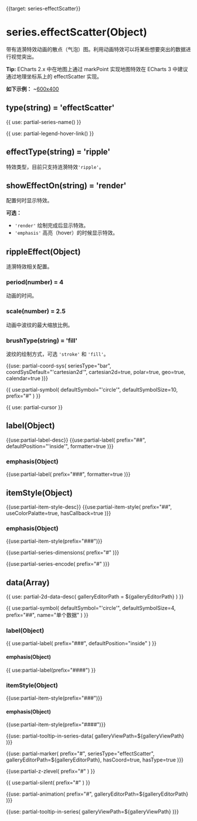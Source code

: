 
{{target: series-effectScatter}}

# series.effectScatter(Object)

带有涟漪特效动画的散点（气泡）图。利用动画特效可以将某些想要突出的数据进行视觉突出。

**Tip:** ECharts 2.x 中在地图上通过 markPoint 实现地图特效在 ECharts 3 中建议通过地理坐标系上的 effectScatter 实现。

**如下示例：**
~[600x400](${galleryViewPath}effectScatter-map&edit=1&reset=1)

## type(string) = 'effectScatter'

{{ use: partial-series-name() }}

{{ use: partial-legend-hover-link() }}

## effectType(string) = 'ripple'
特效类型，目前只支持涟漪特效`'ripple'`。

## showEffectOn(string) = 'render'
配置何时显示特效。

**可选：**
+ `'render'` 绘制完成后显示特效。
+ `'emphasis'` 高亮（hover）的时候显示特效。

## rippleEffect(Object)
涟漪特效相关配置。
### period(number) = 4
动画的时间。
### scale(number) = 2.5
动画中波纹的最大缩放比例。
### brushType(string) = 'fill'
波纹的绘制方式，可选 `'stroke'` 和 `'fill'`。

{{use: partial-coord-sys(
    seriesType="bar",
    coordSysDefault="'cartesian2d'",
    cartesian2d=true,
    polar=true,
    geo=true,
    calendar=true
)}}

{{ use:partial-symbol(
    defaultSymbol="'circle'",
    defaultSymbolSize=10,
    prefix="#"
) }}

{{ use: partial-cursor }}

## label(Object)
{{use:partial-label-desc}}
{{use:partial-label(
    prefix="##",
    defaultPosition="'inside'",
    formatter=true
)}}
### emphasis(Object)
{{use:partial-label(
    prefix="###",
    formatter=true
)}}

## itemStyle(Object)
{{use:partial-item-style-desc}}
{{use:partial-item-style(
    prefix="##",
    useColorPalatte=true,
    hasCallback=true
)}}
### emphasis(Object)
{{use:partial-item-style(prefix="###")}}


{{use:partial-series-dimensions(
    prefix="#"
)}}

{{use:partial-series-encode(
    prefix="#"
)}}


## data(Array)

{{ use: partial-2d-data-desc(
    galleryEditorPath = ${galleryEditorPath}
) }}

{{ use:partial-symbol(
    defaultSymbol="'circle'",
    defaultSymbolSize=4,
    prefix="##",
    name="单个数据"
) }}

### label(Object)
{{ use:partial-label(
    prefix="###",
    defaultPosition="inside"
) }}
#### emphasis(Object)
{{ use:partial-label(prefix="####") }}


### itemStyle(Object)
{{use:partial-item-style(prefix="###")}}
#### emphasis(Object)
{{use:partial-item-style(prefix="####")}}

{{use: partial-tooltip-in-series-data(
    galleryViewPath=${galleryViewPath}
)}}


{{use: partial-marker(
    prefix="#",
    seriesType="effectScatter",
    galleryEditorPath=${galleryEditorPath},
    hasCoord=true,
    hasType=true
)}}

{{use:partial-z-zlevel(
    prefix="#"
) }}

{{ use:partial-silent(
    prefix="#"
) }}

{{use: partial-animation(
    prefix="#",
    galleryEditorPath=${galleryEditorPath}
)}}

{{use: partial-tooltip-in-series(
    galleryViewPath=${galleryViewPath}
)}}
